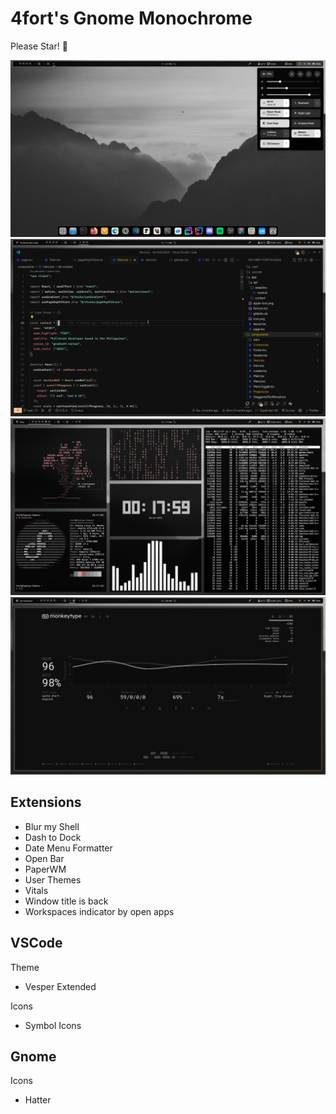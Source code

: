 # 4fort's Gnome Monochrome

Please Star! 🥹

![Screenshot 1](./Screenshot%20From%202025-04-02%2023-57-29.png)
![Screenshot 2](./Screenshot%20From%202025-04-03%2000-11-39.png)
![Screenshot 3](./Screenshot%20From%202025-04-03%2000-18-05.png)
![Screenshot 4](./Screenshot%20From%202025-04-03%2000-20-23.png)

## Extensions

- Blur my Shell
- Dash to Dock
- Date Menu Formatter
- Open Bar
- PaperWM
- User Themes
- Vitals
- Window title is back
- Workspaces indicator by open apps

## VSCode

Theme

- Vesper Extended

Icons

- Symbol Icons

## Gnome

Icons

- Hatter

